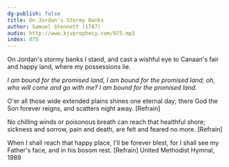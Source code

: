 ```yaml
---
dg-publish: false
title: On Jordan's Stormy Banks
author: Samuel Stennett (1787)
audio: http://www.kjvprophecy.com/075.mp3
index: 075
---
```


On Jordan's stormy banks I stand,
and cast a wishful eye
to Canaan's fair and happy land,
where my possessions lie.

*I am bound for the promised land,
I am bound for the promised land;
oh, who will come and go with me?
I am bound for the promised land.*

O'er all those wide extended plains
shines one eternal day;
there God the Son forever reigns,
and scatters night away. [Refrain]

No chilling winds or poisonous breath
can reach that healthful shore;
sickness and sorrow, pain and death,
are felt and feared no more. [Refrain]

When I shall reach that happy place,
I'll be forever blest,
for I shall see my Father's face,
and in his bosom rest. [Refrain]
United Methodist Hymnal, 1989